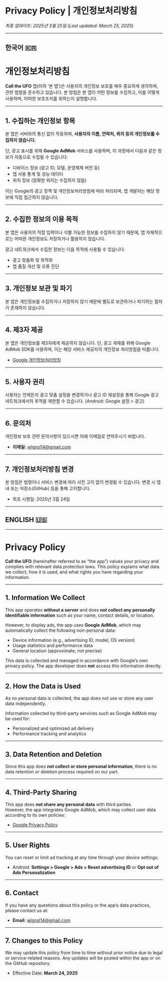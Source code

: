 # Privacy Policy | 개인정보처리방침

_최종 업데이트: 2025년 3월 25일_ (_Last updated: March 25, 2025_)

---

## 한국어 🇰🇷

# 개인정보처리방침

**Call the UFO** 앱(이하 ‘본 앱’)은 사용자의 개인정보 보호를 매우 중요하게 생각하며, 관련 법령을 준수하고 있습니다. 본 방침은 본 앱이 어떤 정보를 수집하고, 이를 어떻게 사용하며, 어떠한 보호조치를 취하는지 설명합니다.

---

## 1. 수집하는 개인정보 항목

본 앱은 서버와의 통신 없이 작동하며, **사용자의 이름, 연락처, 위치 등의 개인정보를 수집하지 않습니다.**

단, 광고 표시를 위해 **Google AdMob** 서비스를 사용하며, 이 과정에서 다음과 같은 정보가 자동으로 수집될 수 있습니다:

- 디바이스 정보 (광고 ID, 모델, 운영체제 버전 등)
- 앱 사용 통계 및 성능 데이터
- 위치 정보 (정확한 위치는 수집하지 않음)

이는 Google의 광고 정책 및 개인정보처리방침에 따라 처리되며, 앱 개발자는 해당 정보에 직접 접근하지 않습니다.

---

## 2. 수집한 정보의 이용 목적

본 앱은 사용자의 직접 입력이나 식별 가능한 정보를 수집하지 않기 때문에, 앱 자체적으로는 어떠한 개인정보도 저장하거나 활용하지 않습니다.

광고 네트워크에서 수집한 정보는 다음 목적에 사용될 수 있습니다:

- 광고 맞춤화 및 최적화
- 앱 품질 개선 및 오류 진단

---

## 3. 개인정보 보관 및 파기

본 앱은 개인정보를 수집하거나 저장하지 않기 때문에 별도로 보관하거나 파기하는 절차가 존재하지 않습니다.

---

## 4. 제3자 제공

본 앱은 개인정보를 제3자에게 제공하지 않습니다. 단, 광고 게재를 위해 Google AdMob SDK를 사용하며, 이는 해당 서비스 제공자의 개인정보 처리방침을 따릅니다.

- [Google 개인정보처리방침](https://policies.google.com/privacy)

---

## 5. 사용자 권리

사용자는 언제든지 광고 맞춤 설정을 변경하거나 광고 ID 재설정을 통해 Google 광고 네트워크에서의 추적을 제한할 수 있습니다. (Android: Google 설정 > 광고)

---

## 6. 문의처

개인정보 보호 관련 문의사항이 있으시면 아래 이메일로 연락주시기 바랍니다.

- **이메일:** wlgnsl14@gmail.com

---

## 7. 개인정보처리방침 변경

본 방침은 법령이나 서비스 변경에 따라 사전 고지 없이 변경될 수 있습니다. 변경 시 앱 내 또는 저장소(GitHub) 등을 통해 고지합니다.

- 최초 시행일: 2025년 3월 24일

---

## ENGLISH 🇺🇸

---

# Privacy Policy

**Call the UFO** (hereinafter referred to as “the app”) values your privacy and complies with relevant data protection laws. This policy explains what data we collect, how it is used, and what rights you have regarding your information.

---

## 1. Information We Collect

This app operates **without a server** and does **not collect any personally identifiable information** such as your name, contact details, or location.

However, to display ads, the app uses **Google AdMob**, which may automatically collect the following non-personal data:

- Device information (e.g., advertising ID, model, OS version)
- Usage statistics and performance data
- General location (approximate, not precise)

This data is collected and managed in accordance with Google’s own privacy policy. The app developer does **not** access this information directly.

---

## 2. How the Data is Used

As no personal data is collected, the app does not use or store any user data independently.

Information collected by third-party services such as Google AdMob may be used for:

- Personalized and optimized ad delivery
- Performance tracking and analytics

---

## 3. Data Retention and Deletion

Since this app does **not collect or store personal information**, there is no data retention or deletion process required on our part.

---

## 4. Third-Party Sharing

This app does **not share any personal data** with third parties.  
However, the app integrates Google AdMob, which may collect user data according to its own policies:

- [Google Privacy Policy](https://policies.google.com/privacy)

---

## 5. User Rights

You can reset or limit ad tracking at any time through your device settings:

- Android: **Settings > Google > Ads > Reset advertising ID** or **Opt out of Ads Personalization**

---

## 6. Contact

If you have any questions about this policy or the app’s data practices, please contact us at:

- **Email:** wlgnsl14@gmail.com

---

## 7. Changes to this Policy

We may update this policy from time to time without prior notice due to legal or service-related reasons. Any updates will be posted within the app or on the GitHub repository.

- Effective Date: **March 24, 2025**

